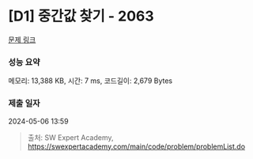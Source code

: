 # [D1] 중간값 찾기 - 2063 

[문제 링크](https://swexpertacademy.com/main/code/problem/problemDetail.do?contestProbId=AV5QPsXKA2UDFAUq) 

### 성능 요약

메모리: 13,388 KB, 시간: 7 ms, 코드길이: 2,679 Bytes

### 제출 일자

2024-05-06 13:59



> 출처: SW Expert Academy, https://swexpertacademy.com/main/code/problem/problemList.do